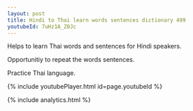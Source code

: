```yaml
---
layout: post
title: Hindi to Thai learn words sentences dictionary 499 
youtubeId: 7uHz1A_Z0Jc
---
```

 
 
Helps to learn Thai words and sentences for Hindi speakers.

Opportunitiy to repeat the words sentences. 

Practice Thai language. 
 
{% include youtubePlayer.html id=page.youtubeId %}
 
 
{% include analytics.html %}